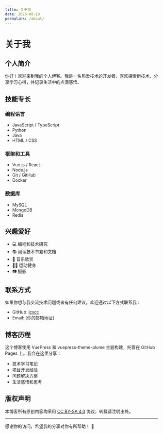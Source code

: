 ```yaml
---
title: 关于我
date: 2025-08-19
permalink: /about/
---
```


# 关于我

## 个人简介

你好！欢迎来到我的个人博客。我是一名热爱技术的开发者，喜欢探索新技术、分享学习心得，并记录生活中的点滴感悟。

## 技能专长

### 编程语言
- JavaScript / TypeScript
- Python
- Java
- HTML / CSS

### 框架和工具
- Vue.js / React
- Node.js
- Git / GitHub
- Docker

### 数据库
- MySQL
- MongoDB
- Redis

## 兴趣爱好

- 💻 编程和技术研究
- 📚 阅读技术书籍和文档
- 🎵 音乐欣赏
- 🏃‍♂️ 运动健身
- 📷 摄影

## 联系方式

如果你想与我交流技术问题或者有任何建议，欢迎通过以下方式联系我：

- GitHub: [icxcc](https://github.com/icxcc)
- Email: [你的邮箱地址]

## 博客历程

这个博客使用 VuePress 和 vuepress-theme-plume 主题构建，托管在 GitHub Pages 上。我会在这里分享：

- 技术学习笔记
- 项目开发经验
- 问题解决方案
- 生活感悟和思考

## 版权声明

本博客所有原创内容均采用 [CC BY-SA 4.0](https://creativecommons.org/licenses/by-sa/4.0/) 协议，转载请注明出处。

---

感谢你的访问，希望我的分享对你有所帮助！ 🎉
